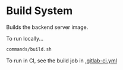 # Build System

Builds the backend server image.

To run locally...

```bash
commands/build.sh
```

To run in CI, see the build job in [.gitlab-ci.yml](../../.gitlab-ci.yml)
